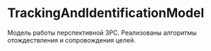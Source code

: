# TrackingAndIdentificationModel
Модель работы перспективной ЗРС. Реализованы алгоритмы отождествления и сопровождения целей.
